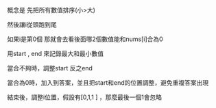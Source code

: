 概念是 先把所有數值排序(小>大)

然後讓i從頭跑到尾

如果i是第0個 那就會去看後面哪2個數值能和nums[i]合為0

用start , end 來記錄最大和最小數值

當合不夠時，調整start 反之end

當合為0時，加入到答案，並且把start和end的位置調整，避免重複答案出現

結束後，調整i位置，假設有[0,1,1 ] ，那麼最後一個1會忽略
